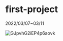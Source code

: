 # first-project
2022/03/07~03/11

![GJpvhG2iEP4p6aovk](https://user-images.githubusercontent.com/98399697/162727107-b65d1871-68bd-4ca9-aa72-d32b720b9f5f.png)
